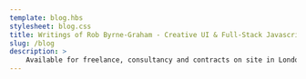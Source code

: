 ```yaml
---
template: blog.hbs
stylesheet: blog.css
title: Writings of Rob Byrne-Graham - Creative UI & Full-Stack Javascript Developer
slug: /blog
description: >
    Available for freelance, consultancy and contracts on site in London / South East, UK or remotely anywhere in the world from October 2017.
---
```


